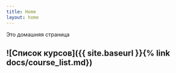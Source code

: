 ```yaml
---
title: Home
layout: home
---
```


Это домашняя страница

## ![Список курсов]({{ site.baseurl }}{% link docs/course_list.md})